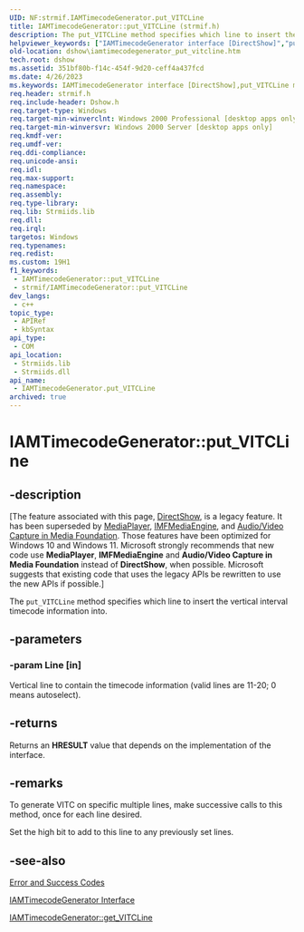 ```yaml
---
UID: NF:strmif.IAMTimecodeGenerator.put_VITCLine
title: IAMTimecodeGenerator::put_VITCLine (strmif.h)
description: The put_VITCLine method specifies which line to insert the vertical interval timecode information into.
helpviewer_keywords: ["IAMTimecodeGenerator interface [DirectShow]","put_VITCLine method","IAMTimecodeGenerator.put_VITCLine","IAMTimecodeGenerator::put_VITCLine","IAMTimecodeGeneratorput_VITCLine","dshow.iamtimecodegenerator_put_vitcline","put_VITCLine","put_VITCLine method [DirectShow]","put_VITCLine method [DirectShow]","IAMTimecodeGenerator interface","strmif/IAMTimecodeGenerator::put_VITCLine"]
old-location: dshow\iamtimecodegenerator_put_vitcline.htm
tech.root: dshow
ms.assetid: 351bf80b-f14c-454f-9d20-ceff4a437fcd
ms.date: 4/26/2023
ms.keywords: IAMTimecodeGenerator interface [DirectShow],put_VITCLine method, IAMTimecodeGenerator.put_VITCLine, IAMTimecodeGenerator::put_VITCLine, IAMTimecodeGeneratorput_VITCLine, dshow.iamtimecodegenerator_put_vitcline, put_VITCLine, put_VITCLine method [DirectShow], put_VITCLine method [DirectShow],IAMTimecodeGenerator interface, strmif/IAMTimecodeGenerator::put_VITCLine
req.header: strmif.h
req.include-header: Dshow.h
req.target-type: Windows
req.target-min-winverclnt: Windows 2000 Professional [desktop apps only]
req.target-min-winversvr: Windows 2000 Server [desktop apps only]
req.kmdf-ver: 
req.umdf-ver: 
req.ddi-compliance: 
req.unicode-ansi: 
req.idl: 
req.max-support: 
req.namespace: 
req.assembly: 
req.type-library: 
req.lib: Strmiids.lib
req.dll: 
req.irql: 
targetos: Windows
req.typenames: 
req.redist: 
ms.custom: 19H1
f1_keywords:
 - IAMTimecodeGenerator::put_VITCLine
 - strmif/IAMTimecodeGenerator::put_VITCLine
dev_langs:
 - c++
topic_type:
 - APIRef
 - kbSyntax
api_type:
 - COM
api_location:
 - Strmiids.lib
 - Strmiids.dll
api_name:
 - IAMTimecodeGenerator.put_VITCLine
archived: true
---
```


# IAMTimecodeGenerator::put_VITCLine


## -description

\[The feature associated with this page, [DirectShow](/windows/win32/directshow/directshow), is a legacy feature. It has been superseded by [MediaPlayer](/uwp/api/Windows.Media.Playback.MediaPlayer), [IMFMediaEngine](/windows/win32/api/mfmediaengine/nn-mfmediaengine-imfmediaengine), and [Audio/Video Capture in Media Foundation](/windows/win32/medfound/audio-video-capture-in-media-foundation). Those features have been optimized for Windows 10 and Windows 11. Microsoft strongly recommends that new code use **MediaPlayer**, **IMFMediaEngine** and **Audio/Video Capture in Media Foundation** instead of **DirectShow**, when possible. Microsoft suggests that existing code that uses the legacy APIs be rewritten to use the new APIs if possible.\]

The <code>put_VITCLine</code> method specifies which line to insert the vertical interval timecode information into.

## -parameters

### -param Line [in]

Vertical line to contain the timecode information (valid lines are 11-20; 0 means autoselect).

## -returns

Returns an <b>HRESULT</b> value that depends on the implementation of the interface.

## -remarks

To generate VITC on specific multiple lines, make successive calls to this method, once for each line desired.

Set the high bit to add to this line to any previously set lines.

## -see-also

<a href="/windows/desktop/DirectShow/error-and-success-codes">Error and Success Codes</a>



<a href="/windows/desktop/api/strmif/nn-strmif-iamtimecodegenerator">IAMTimecodeGenerator Interface</a>



<a href="/windows/desktop/api/strmif/nf-strmif-iamtimecodegenerator-get_vitcline">IAMTimecodeGenerator::get_VITCLine</a>